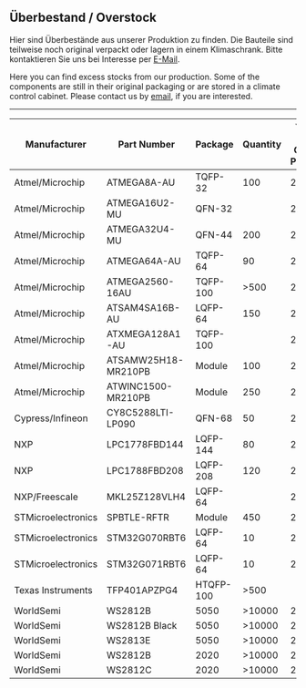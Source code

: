 ## Überbestand / Overstock

Hier sind Überbestände aus unserer Produktion zu finden. 
Die Bauteile sind teilweise noch original verpackt oder lagern in einem Klimaschrank.
Bitte kontaktieren Sie uns bei Interesse per [E-Mail](https://shop.watterott.com/Kontakt).

Here you can find excess stocks from our production.
Some of the components are still in their original packaging or are stored in a climate control cabinet. 
Please contact us by [email](https://shop.watterott.com/Contact), if you are interested.

---
Manufacturer        | Part Number         | Package   | Quantity |Year of Date-Code or Purchase
------------------- | ------------------- | --------- | -------- | ----------------------------
Atmel/Microchip     | ATMEGA8A-AU         | TQFP-32   |    100   | 2016
Atmel/Microchip     | ATMEGA16U2-MU       | QFN-32    |          | 2014
Atmel/Microchip     | ATMEGA32U4-MU       | QFN-44    |    200   | 2016
Atmel/Microchip     | ATMEGA64A-AU        | TQFP-64   |     90   | 2016
Atmel/Microchip     | ATMEGA2560-16AU     | TQFP-100  |   >500   | 2016
Atmel/Microchip     | ATSAM4SA16B-AU      | LQFP-64   |    150   | 2014
Atmel/Microchip     | ATXMEGA128A1-AU     | TQFP-100  |          | 2015
Atmel/Microchip     | ATSAMW25H18-MR210PB | Module    |    100   | 2020
Atmel/Microchip     | ATWINC1500-MR210PB  | Module    |    250   | 2021
Cypress/Infineon    | CY8C5288LTI-LP090   | QFN-68    |     50   | 2020
NXP                 | LPC1778FBD144       | LQFP-144  |     80   | 2021
NXP                 | LPC1788FBD208       | LQFP-208  |    120   | 2021
NXP/Freescale       | MKL25Z128VLH4       | LQFP-64   |          | 2017
STMicroelectronics  | SPBTLE-RFTR         | Module    |    450   | 2017
STMicroelectronics  | STM32G070RBT6       | LQFP-64   |     10   | 2020
STMicroelectronics  | STM32G071RBT6       | LQFP-64   |     10   | 2020
Texas Instruments   | TFP401APZPG4        | HTQFP-100 |   >500   | 
WorldSemi           | WS2812B             | 5050      |  >10000  | 2021
WorldSemi           | WS2812B Black       | 5050      |  >10000  | 2020
WorldSemi           | WS2813E             | 5050      |  >10000  | 2020
WorldSemi           | WS2812B             | 2020      |  >10000  | 2020
WorldSemi           | WS2812C             | 2020      |  >10000  | 2020
